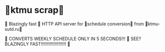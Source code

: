# 🚀ktmu scrap🚀

🚀 Blazingly fast 🚀 HTTP API server for 🚀schedule conversion🚀 from 🤮ktmu-sutd.ru🤮

🚀 CONVERTS WEEKLY SCHEDULE ONLY IN 5 SECONDS!!! 🚀 SEE? BLAZINGLY FAST!!!!!!!!!!!!!!!!!!!! 🚀
